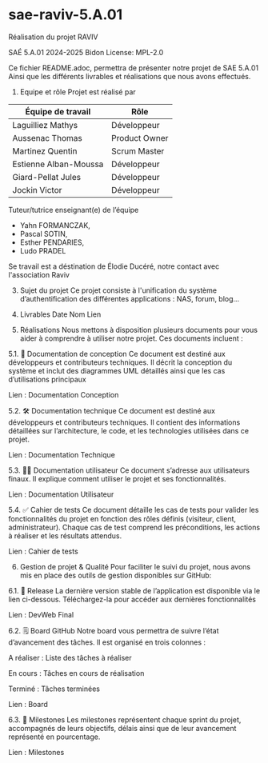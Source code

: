 # sae-raviv-5.A.01
Réalisation du projet RAVIV 

SAÉ 5.A.01 2024-2025
Bidon License: MPL-2.0

Ce fichier README.adoc, permettra de présenter notre projet de SAE 5.A.01 Ainsi que les différents livrables et réalisations que nous avons effectués.


1. Equipe et rôle
Projet est réalisé par

| **Équipe de travail**     | **Rôle**          |
|----------------------------|-------------------|
| Laguilliez Mathys          | Développeur       |
| Aussenac Thomas            | Product Owner     |
| Martinez Quentin           | Scrum Master      |
| Estienne Alban-Moussa      | Développeur       |
| Giard-Pellat Jules         | Développeur       |
| Jockin Victor              | Développeur       |


Tuteur/tutrice enseignant(e) de l’équipe
  - Yahn FORMANCZAK, 
  - Pascal SOTIN, 
  - Esther PENDARIES, 
  - Ludo PRADEL

 Se travail est a déstination de Élodie Ducéré, notre contact avec l'association Raviv

 
3. Sujet du projet
Ce projet consiste à l'unification du système d’authentification des différentes applications : NAS, forum, blog…

4. Livrables
Date	Nom	Lien

5. Réalisations
Nous mettons à disposition plusieurs documents pour vous aider à comprendre à utiliser notre projet. Ces documents incluent :

5.1. 📘 Documentation de conception
Ce document est destiné aux développeurs et contributeurs techniques. Il décrit la conception du système et inclut des diagrammes UML détaillés ainsi que les cas d’utilisations principaux

Lien : Documentation Conception

5.2. 🛠️ Documentation technique
Ce document est destiné aux développeurs et contributeurs techniques. Il contient des informations détaillées sur l’architecture, le code, et les technologies utilisées dans ce projet.

Lien : Documentation Technique

5.3. 🧑‍💻 Documentation utilisateur
Ce document s’adresse aux utilisateurs finaux. Il explique comment utiliser le projet et ses fonctionnalités.

Lien : Documentation Utilisateur

5.4. ✅ Cahier de tests
Ce document détaille les cas de tests pour valider les fonctionnalités du projet en fonction des rôles définis (visiteur, client, administrateur). Chaque cas de test comprend les préconditions, les actions à réaliser et les résultats attendus.

Lien : Cahier de tests

6. Gestion de projet & Qualité
Pour faciliter le suivi du projet, nous avons mis en place des outils de gestion disponibles sur GitHub:

6.1. 🚀 Release
La dernière version stable de l’application est disponible via le lien ci-dessous. Téléchargez-la pour accéder aux dernières fonctionnalités

Lien : DevWeb Final

6.2. 🗒️ Board GitHub
Notre board vous permettra de suivre l’état d’avancement des tâches. Il est organisé en trois colonnes :

A réaliser : Liste des tâches à réaliser

En cours : Tâches en cours de réalisation

Terminé : Tâches terminées

Lien : Board

6.3. 🎯 Milestones
Les milestones représentent chaque sprint du projet, accompagnés de leurs objectifs, délais ainsi que de leur avancement représenté en pourcentage.

Lien : Milestones
